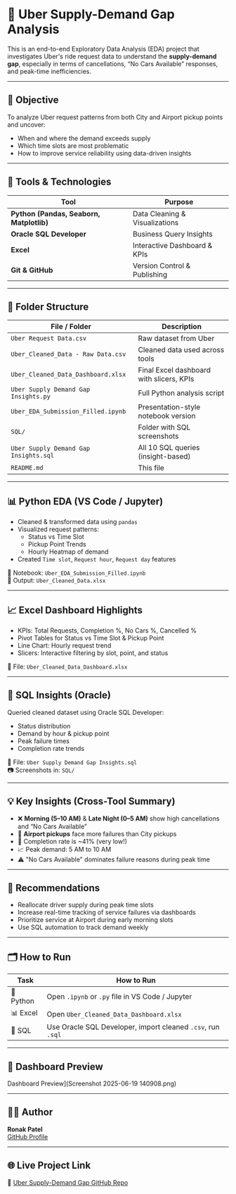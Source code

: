 # 🚖 Uber Supply-Demand Gap Analysis

This is an end-to-end Exploratory Data Analysis (EDA) project that investigates Uber's ride request data to understand the **supply-demand gap**, especially in terms of cancellations, “No Cars Available” responses, and peak-time inefficiencies.

---

## 🎯 Objective

To analyze Uber request patterns from both City and Airport pickup points and uncover:

- When and where the demand exceeds supply
- Which time slots are most problematic
- How to improve service reliability using data-driven insights

---

## 🔧 Tools & Technologies

| Tool | Purpose |
|------|---------|
| **Python (Pandas, Seaborn, Matplotlib)** | Data Cleaning & Visualizations |
| **Oracle SQL Developer** | Business Query Insights |
| **Excel** | Interactive Dashboard & KPIs |
| **Git & GitHub** | Version Control & Publishing |

---

## 📁 Folder Structure

| File / Folder                             | Description |
|------------------------------------------|-------------|
| `Uber Request Data.csv`                  | Raw dataset from Uber |
| `Uber_Cleaned_Data - Raw Data.csv`       | Cleaned data used across tools |
| `Uber_Cleaned_Data_Dashboard.xlsx`       | Final Excel dashboard with slicers, KPIs |
| `Uber Supply Demand Gap Insights.py`     | Full Python analysis script |
| `Uber_EDA_Submission_Filled.ipynb`       | Presentation-style notebook version |
| `SQL/`                                   | Folder with SQL screenshots |
| `Uber Supply Demand Gap Insights.sql`    | All 10 SQL queries (insight-based) |
| `README.md`                              | This file |

---

## 📊 Python EDA (VS Code / Jupyter)

- Cleaned & transformed data using `pandas`
- Visualized request patterns:
  - Status vs Time Slot
  - Pickup Point Trends
  - Hourly Heatmap of demand
- Created `Time slot`, `Request hour`, `Request day` features

📁 Notebook: `Uber_EDA_Submission_Filled.ipynb`  
📄 Output: `Uber_Cleaned_Data.xlsx`

---

## 📈 Excel Dashboard Highlights

- KPIs: Total Requests, Completion %, No Cars %, Cancelled %
- Pivot Tables for Status vs Time Slot & Pickup Point
- Line Chart: Hourly request trend
- Slicers: Interactive filtering by slot, point, and status

📄 File: `Uber_Cleaned_Data_Dashboard.xlsx`

---

## 🧾 SQL Insights (Oracle)

Queried cleaned dataset using Oracle SQL Developer:
- Status distribution
- Demand by hour & pickup point
- Peak failure times
- Completion rate trends

📄 File: `Uber Supply Demand Gap Insights.sql`  
📷 Screenshots in: `SQL/`

---

## 💡 Key Insights (Cross-Tool Summary)

- ❌ **Morning (5–10 AM)** & **Late Night (0–5 AM)** show high cancellations and “No Cars Available”
- 🛫 **Airport pickups** face more failures than City pickups
- 🔁 Completion rate is ~41% (very low!)
- 📈 Peak demand: 5 AM to 10 AM
- ⚠️ "No Cars Available" dominates failure reasons during peak time

---

## 📌 Recommendations

- Reallocate driver supply during peak time slots
- Increase real-time tracking of service failures via dashboards
- Prioritize service at Airport during early morning slots
- Use SQL automation to track demand weekly

---

## 🗂️ How to Run

| Task         | How to Run |
|--------------|------------|
| 🐍 Python     | Open `.ipynb` or `.py` file in VS Code / Jupyter |
| 📊 Excel      | Open `Uber_Cleaned_Data_Dashboard.xlsx` |
| 🧠 SQL        | Use Oracle SQL Developer, import cleaned `.csv`, run `.sql` |

---

## 📸 Dashboard Preview

Dashboard Preview](Screenshot 2025-06-19 140908.png)


---

## 🧑‍💻 Author

**Ronak Patel**  
[GitHub Profile](https://github.com/ronak171990)

---

## 🌐 Live Project Link

🔗 [Uber Supply-Demand Gap GitHub Repo](https://github.com/ronak171990/Uber-Supply-Demand-Gap)
